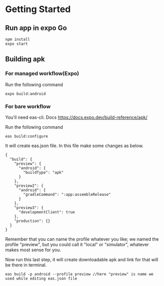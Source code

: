 # Getting Started

## Run app in expo Go

```
npm install
expo start
```

## Building apk

### For managed workflow(Expo)

Run the following command

```
expo build:android
```

### For bare workflow

You'll need eas-cli. Docs https://docs.expo.dev/build-reference/apk/

Run the following command

```
eas build:configure
```

It will create eas.json file. In this file make some changes as below.

```
{
  "build": {
    "preview": {
      "android": {
        "buildType": "apk"
      }
    },
    "preview2": {
      "android": {
        "gradleCommand": ":app:assembleRelease"
      }
    },
    "preview3": {
      "developmentClient": true
    },
    "production": {}
  }
}
```

Remember that you can name the profile whatever you like; we named the profile "preview", but you could call it "local" or "simulator", whatever makes most sense for you.

Now run this last step, it will create downloadable apk and link for that will be there in terminal.

```
eas build -p android --profile preview //here "preview" is name we used while editing eas.json file
```
